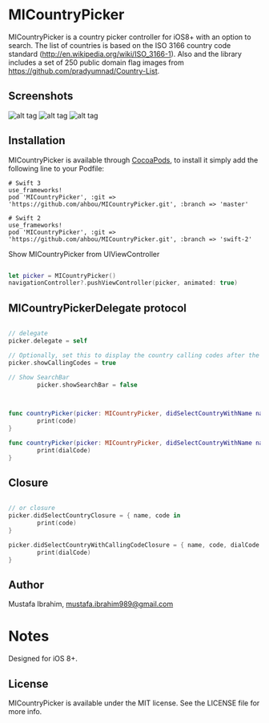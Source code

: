 # MICountryPicker

MICountryPicker is a country picker controller for iOS8+ with an option to search. The list of countries is based on the ISO 3166 country code standard (http://en.wikipedia.org/wiki/ISO_3166-1). Also and the library includes a set of 250 public domain flag images from https://github.com/pradyumnad/Country-List.

## Screenshots

![alt tag](https://github.com/n1rocket/MICountryPicker/blob/master/screen1.png) ![alt tag](https://github.com/n1rocket/MICountryPicker/blob/master/screen2.png) ![alt tag](https://github.com/n1rocket/MICountryPicker/blob/master/screen3.png)

## Installation

MICountryPicker is available through [CocoaPods](http://cocoapods.org), to install
it simply add the following line to your Podfile:
    
    # Swift 3
    use_frameworks!
    pod 'MICountryPicker', :git => 'https://github.com/ahbou/MICountryPicker.git', :branch => 'master'
    
    # Swift 2
    use_frameworks!
    pod 'MICountryPicker', :git => 'https://github.com/ahbou/MICountryPicker.git', :branch => 'swift-2'

Show MICountryPicker from UIViewController

```swift

let picker = MICountryPicker()
navigationController?.pushViewController(picker, animated: true)

```
## MICountryPickerDelegate protocol

```swift

// delegate
picker.delegate = self

// Optionally, set this to display the country calling codes after the names
picker.showCallingCodes = true

// Show SearchBar
        picker.showSearchBar = false
        
```

```swift

func countryPicker(picker: MICountryPicker, didSelectCountryWithName name: String, code: String) {
        print(code)
}

func countryPicker(picker: MICountryPicker, didSelectCountryWithName name: String, code: String, dialCode: String) {
        print(dialCode)
}
```

## Closure

```swift

// or closure
picker.didSelectCountryClosure = { name, code in
        print(code)
}

picker.didSelectCountryWithCallingCodeClosure = { name, code, dialCode in
        print(dialCode)
}

```

## Author

Mustafa Ibrahim, mustafa.ibrahim989@gmail.com

Notes
============

Designed for iOS 8+.

## License

MICountryPicker is available under the MIT license. See the LICENSE file for more info.
